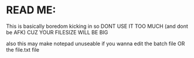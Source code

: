 # READ ME:
This is basically boredom kicking in so DONT USE IT TOO MUCH (and dont be AFK) CUZ YOUR FILESIZE WILL BE BIG

also this may make notepad unuseable if you wanna edit the batch file OR the file.txt file
